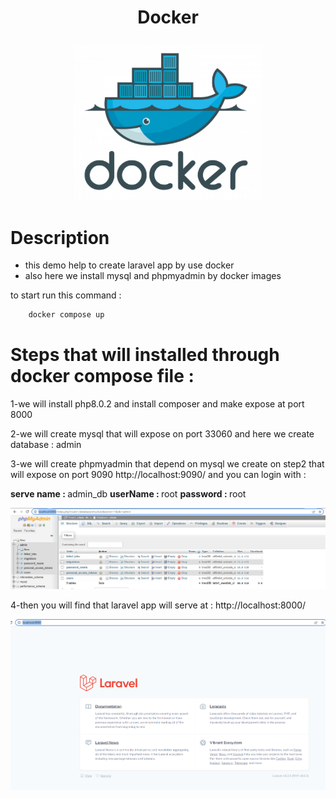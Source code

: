 # <p align="center">Docker</p>

<p align="center">
    <img src="https://raw.githubusercontent.com/EmadMohDev/laravel_docker/main/imgs/docker.png" alt="Docker" width="300px">


    
</p>


# Description

- this demo help to create laravel app by use docker
- also here we install mysql and phpmyadmin by docker images


to start run this command : 
  
```bash
    docker compose up
```




# Steps that will installed through docker compose file :

<p>1-we will install php8.0.2 and install composer and make expose at port 8000  </p>

<p>2-we will create mysql that will expose on port 33060
and here we create database :  admin  </p>

<p> 3-we will create phpmyadmin that depend on mysql we create on step2  that will expose on port 9090  http://localhost:9090/ and you can login with  :

<b>serve name :  </b>admin_db
<b>userName :  </b>root
<b>password :  </b>root
</p>

<p>
    <img src="https://raw.githubusercontent.com/EmadMohDev/laravel_docker/main/imgs/phpmyadmin.PNG" alt="list posts">
</p>


<p>4-then you will find that laravel app will serve at :  http://localhost:8000/</p>

<p>
    <img src="https://raw.githubusercontent.com/EmadMohDev/laravel_docker/main/imgs/serve.PNG" alt="list posts">
</p>



